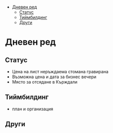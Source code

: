 - [Дневен ред](#дневен-ред)
  - [Статус](#статус)
  - [Тиймбилдинг](#тиймбилдинг)
  - [Други](#други)

# Дневен ред

## Статус

- Цена на лист неръждаема стомана гравирана
- Възможна цена и дата за бизнес вечери
- Място за отсядане в Кърждали

## Тиймбилдинг

- план и организация

## Други
